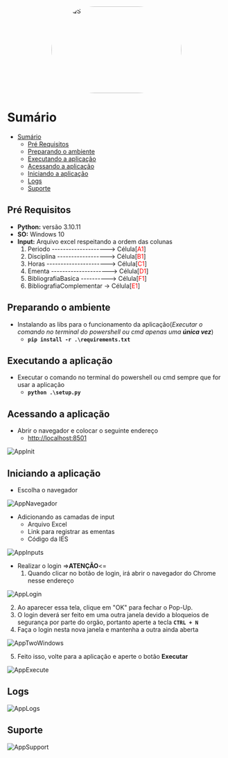<img class="imagem" src="https://yt3.googleusercontent.com/Zw6DksF6r6iGrKd2_IoqY93NXDtvS6D-8qWfUjw8ImZvA39QrUUQw4f2cFnA7y39-Oy8GFAn=s176-c-k-c0x00ffffff-no-rj" alt="YDUQS" style="width:300px;height:200px;border-radius: 100px;display: block; margin-left: auto; margin-right: auto;">

# Sumário
- [Sumário](#sumário)
  - [Pré Requisitos ](#pré-requisitos-)
  - [Preparando o ambiente ](#preparando-o-ambiente-)
  - [Executando a aplicação ](#executando-a-aplicação-)
  - [Acessando a aplicação ](#acessando-a-aplicação-)
  - [Iniciando a aplicação ](#iniciando-a-aplicação-)
  - [Logs ](#logs-)
  - [Suporte ](#suporte-)

## Pré Requisitos <a name="pré-requisitos-"></a>
+ **Python:** versão 3.10.11
+ **SO:** Windows 10
+ **Input:** Arquivo excel respeitando a ordem das colunas
  1. Periodo --------------------> Célula[<span style="color:red">A1</span>]
  2. Disciplina ------------------> Célula[<span style="color:red">B1</span>]
  3. Horas ----------------------> Célula[<span style="color:red">C1</span>]
  4. Ementa ---------------------> Célula[<span style="color:red">D1</span>]
  5. BibliografiaBasica ----------> Célula[<span style="color:red">F1</span>]
  6. BibliografiaComplementar -> Célula[<span style="color:red">E1</span>]


## Preparando o ambiente <a name="preparando-o-ambiente-"></a>
+ Instalando as libs para o funcionamento da aplicação(*Executar o comando no terminal do powershell ou cmd apenas uma **única vez***)
  + **```pip install -r .\requirements.txt```**

## Executando a aplicação <a name="executando-a-aplicação-"></a>
+ Executar o comando no terminal do powershell ou cmd sempre que for usar a aplicação
  + **```python .\setup.py```**

## Acessando a aplicação <a name="acessando-a-aplicação-"></a>
+ Abrir o navegador e colocar o seguinte endereço
  + <a href="http://localhost:8501" target="_blank">http://localhost:8501</a>

![AppInit](image/app-init.png)

## Iniciando a aplicação <a name="iniciando-a-aplicação-"></a>
+ Escolha o navegador

![AppNavegador](image/navigator.png)
+ Adicionando as camadas de input
  + Arquivo Excel
  + Link para registrar as ementas
  + Código da IES

![AppInputs](image/inputs.png)

+ Realizar o login =>**ATENÇÃO**<=
  1. Quando clicar no botão de login, irá abrir o navegador do Chrome nesse endereço

![AppLogin](image/login.png)

  2. Ao aparecer essa tela, clique em "OK" para fechar o Pop-Up.
  3. O login deverá ser feito em uma outra janela devido a bloqueios de segurança por parte do orgão, portanto aperte a tecla **```CTRL + N```**
  4. Faça o login nesta nova janela e mantenha a outra ainda aberta

![AppTwoWindows](image/two-windows.png)
  
  5. Feito isso, volte para a aplicação e aperte o botão **Executar**

![AppExecute](image/execute.png)

## Logs <a name="logs-"></a>
![AppLogs](image/logs.png)

## Suporte <a name="suporte-"></a>
![AppSupport](image/support.png)